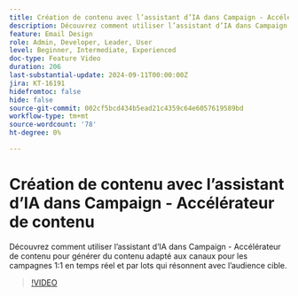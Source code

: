 ```yaml
---
title: Création de contenu avec l’assistant d’IA dans Campaign - Accélérateur de contenu
description: Découvrez comment utiliser l’assistant d’IA dans Campaign - Accélérateur de contenu pour générer du contenu adapté aux canaux pour les campagnes 1:1 en temps réel et par lots qui résonnent avec l’audience cible.
feature: Email Design
role: Admin, Developer, Leader, User
level: Beginner, Intermediate, Experienced
doc-type: Feature Video
duration: 206
last-substantial-update: 2024-09-11T00:00:00Z
jira: KT-16191
hidefromtoc: false
hide: false
source-git-commit: 002cf5bcd434b5ead21c4359c64e6057619589bd
workflow-type: tm+mt
source-wordcount: '78'
ht-degree: 0%

---
```



# Création de contenu avec l’assistant d’IA dans Campaign - Accélérateur de contenu

Découvrez comment utiliser l’assistant d’IA dans Campaign - Accélérateur de contenu pour générer du contenu adapté aux canaux pour les campagnes 1:1 en temps réel et par lots qui résonnent avec l’audience cible.

>[!VIDEO](https://video.tv.adobe.com/v/3433569/?learn=on)

